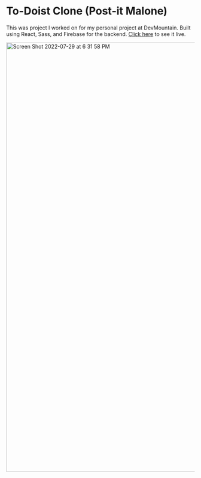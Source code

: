 # To-Doist Clone (Post-it Malone)
This was project I worked on for my personal project at DevMountain. Built using React, Sass, and Firebase for the backend. [Click here](https://todoist-copy.web.app/) to see it live.

<img width="1144" alt="Screen Shot 2022-07-29 at 6 31 58 PM" src="https://user-images.githubusercontent.com/42985712/181863313-f366762e-7ed7-4434-8cc8-200c9867e49c.png">

